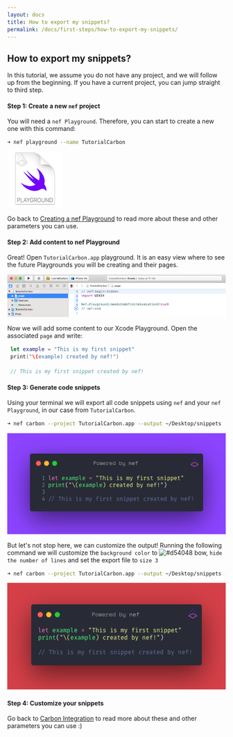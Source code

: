 ```yaml
---
layout: docs
title: How to export my snippets?
permalink: /docs/first-steps/how-to-export-my-snippets/
---
```


## How to export my snippets?

In this tutorial, we assume you do not have any project, and we will follow up from the beginning. If you have a current project, you can jump straight to third step.

#### Step 1: Create a new `nef` project

 You will need a `nef Playground`. Therefore, you can start to create a new one with this command:

 ```bash
 ➜ nef playground --name TutorialCarbon
 ```

  ![](/assets/nef-playground.png)
 
 Go back to [Creating a nef Playground](/docs/command-line/creating-a-nef-playground/) to read more about these and other parameters you can use.
 
#### Step 2: Add content to nef Playground

 Great! Open `TutorialCarbon.app` playground. It is an easy view where to see the future Playgrounds you will be creating and their pages.

 ![](/assets/nef-playground-view.png)

 Now we will add some content to our Xcode Playground. Open the associated `page` and write:

```swift
 let example = "This is my first snippet"
 print("\(example) created by nef!")

 // This is my first snippet created by nef!
```

 
#### Step 3: Generate code snippets

 Using your terminal we will export all code snippets using `nef` and your `nef Playground`, in our case from `TutorialCarbon`.

 ```bash
 ➜ nef carbon --project TutorialCarbon.app --output ~/Desktop/snippets
 ```

  ![](/assets/nef-tutorial-carbon-defaultsnippet.png)

 But let's not stop here, we can customize the output! Running the following command we will customize the `background color` to ![#d54048](https://placehold.it/15/d54048/000000?text=+) bow, `hide the number of lines` and set the export file to `size 3`

 ```bash
 ➜ nef carbon --project TutorialCarbon.app --output ~/Desktop/snippets --background bow --size 3 --show-lines false
 ```

 ![](/assets/nef-tutorial-carbon-customsnippet.png)

#### Step 4: Customize your snippets
 
 Go back to [Carbon Integration](/docs/command-line/exporting-carbon-code-snippets/) to read more about these and other parameters you can use :)

